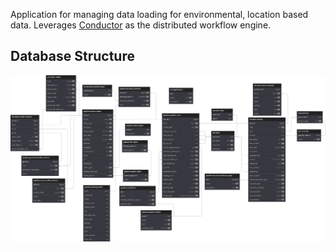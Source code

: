 Application for managing data loading for environmental, location based data. Leverages
[Conductor](https://conductor.netflix.com/index.html) as the distributed workflow engine.

## Database Structure
![Alt Text](enviro-manager.svg)